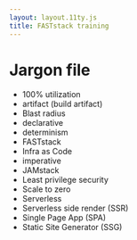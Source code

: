 ```yaml
---
layout: layout.11ty.js
title: FASTstack training
---
```


# Jargon file

- 100% utilization
- artifact (build artifact)
- Blast radius
- declarative
- determinism
- FASTstack
- Infra as Code
- imperative
- JAMstack
- Least privilege security
- Scale to zero
- Serverless
- Serverless side render (SSR)
- Single Page App (SPA)
- Static Site Generator (SSG)
